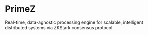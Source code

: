 # PrimeZ
Real-time, data-agnostic processing engine for scalable, intelligent distributed systems via ZKStark consensus protocol.
